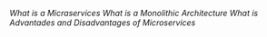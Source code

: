 *What is a Micraservices*
*What is a Monolithic Architecture*
*What is Advantades and Disadvantages of Microservices*
